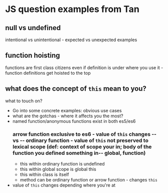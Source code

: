# JS question examples from Tan

## null vs undefined
intentional vs unintentional - expected vs unexpected
examples

## function hoisting
functions are first class citizens
even if definition is under where you use it - function definitions get hoisted to the top

## what does the concept of `this` mean to you?
what to touch on?
- Go into some concrete examples: obvious use cases
- what are the gotchas - where it affects you the most?
- named function/anonymous functions exist in both es5/es6
  ### arrow function exclusive to es6 - value of `this` changes -- vs -- ordinary function - value of `this` not preserved to lexical scope (def: context of scope your in; body of the function you defined something in-- global, function)
  - this within ordinary function is undefined
  - this within global scope is global this
  - this within class is itself
  - method can be ordinary function or arrow function - changes `this`
- value of `this` changes depending where you're at